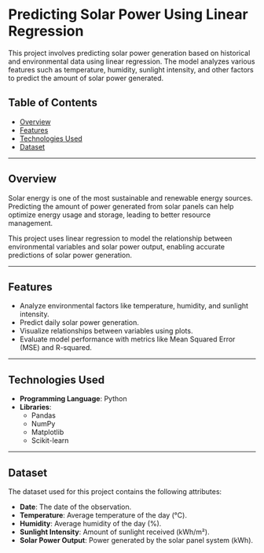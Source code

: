 # Predicting Solar Power Using Linear Regression

This project involves predicting solar power generation based on historical and environmental data using linear regression. The model analyzes various features such as temperature, humidity, sunlight intensity, and other factors to predict the amount of solar power generated.

## Table of Contents
- [Overview](#overview)
- [Features](#features)
- [Technologies Used](#technologies-used)
- [Dataset](#dataset)

---

## Overview
Solar energy is one of the most sustainable and renewable energy sources. Predicting the amount of power generated from solar panels can help optimize energy usage and storage, leading to better resource management. 

This project uses linear regression to model the relationship between environmental variables and solar power output, enabling accurate predictions of solar power generation.

---

## Features
- Analyze environmental factors like temperature, humidity, and sunlight intensity.
- Predict daily solar power generation.
- Visualize relationships between variables using plots.
- Evaluate model performance with metrics like Mean Squared Error (MSE) and R-squared.

---

## Technologies Used
- **Programming Language**: Python
- **Libraries**: 
  - Pandas
  - NumPy
  - Matplotlib
  - Scikit-learn

---

## Dataset
The dataset used for this project contains the following attributes:
- **Date**: The date of the observation.
- **Temperature**: Average temperature of the day (°C).
- **Humidity**: Average humidity of the day (%).
- **Sunlight Intensity**: Amount of sunlight received (kWh/m²).
- **Solar Power Output**: Power generated by the solar panel system (kWh).
